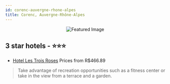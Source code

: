 ```yaml
---
id: corenc-auvergne-rhone-alpes
title: Corenc, Auvergne-Rhône-Alpes
---
```


<center><img src="https://i.travelapi.com/hotels/1000000/50000/44700/44648/5476c7f5_z.jpg" alt="Featured Image" /></center>


##  3 star hotels - ⭐️⭐️⭐️

-    [Hotel Les Trois Roses](https://us.hurb.com/hotels/corenc/hotel-les-trois-roses-JNP-JP254661?cmp=18055) Prices from R$466.89
   > Take advantage of recreation opportunities such as a fitness center or take in the view from a terrace and a garden.
